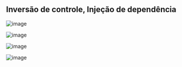 ## Inversão de controle, Injeção de dependência
![image](https://github.com/devjleonardo/assets/blob/main/interfaces-java/03%20-%20Invers%C3%A3o%20de%20controle%20e%20inje%C3%A7%C3%A3o%20de%20depend%C3%AAncia/Acoplamento%20forte.png)

![image](https://github.com/devjleonardo/assets/blob/main/interfaces-java/03%20-%20Invers%C3%A3o%20de%20controle%20e%20inje%C3%A7%C3%A3o%20de%20depend%C3%AAncia/Acoplamento%20fraco.png)

![image](https://github.com/devjleonardo/assets/blob/main/interfaces-java/03%20-%20Invers%C3%A3o%20de%20controle%20e%20inje%C3%A7%C3%A3o%20de%20depend%C3%AAncia/Inje%C3%A7%C3%A3o%20de%20depend%C3%AAncia%20por%20meio%20de%20construtor.png)

![image](https://github.com/devjleonardo/assets/blob/main/interfaces-java/03%20-%20Invers%C3%A3o%20de%20controle%20e%20inje%C3%A7%C3%A3o%20de%20depend%C3%AAncia/Invers%C3%A3o%20de%20controle.png)